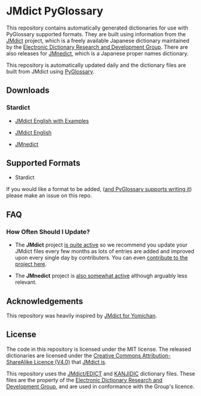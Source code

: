 # JMdict PyGlossary

This repository contains automatically generated dictionaries for use with PyGlossary supported formats. They are built using information from the [JMdict](https://www.edrdg.org/wiki/index.php/JMdict-EDICT_Dictionary_Project) project, which is a freely available Japanese dictionary maintained by the [Electronic Dictionary Research and Development Group](http://www.edrdg.org/). There are also releases for [JMnedict](https://www.edrdg.org/enamdict/enamdict_doc.html), which is a Japanese proper names dictionary.

This repository is automatically updated daily and the dictionary files are built from JMdict using [PyGlossary](https://github.com/ilius/pyglossary).

## Downloads

### Stardict

- [JMdict English with Examples](https://github.com/kuuuube/jmdict-pyglossary/releases/latest/download/JMdict_english_with_examples_stardict.zip)

- [JMdict English](https://github.com/kuuuube/jmdict-pyglossary/releases/latest/download/JMdict_english_stardict.zip)

- [JMnedict](https://github.com/kuuuube/jmdict-pyglossary/releases/latest/download/JMnedict_stardict.zip)

## Supported Formats

- Stardict

If you would like a format to be added, ([and PyGlossary supports writing it](https://github.com/ilius/pyglossary?tab=readme-ov-file#supported-formats)) please make an issue on this repo.

## FAQ

### How Often Should I Update?

- The **JMdict** project [is quite active](https://www.edrdg.org/jmwsgi/updates.py?svc=jmdict&i=1) so we recommend you update your JMdict files every few months as lots of entries are added and improved upon every single day by contributers. You can even [contribute to the project here](https://www.edrdg.org/jmwsgi/edhelpq.py?svc=jmdict&sid=).

- The **JMnedict** project is [also somewhat active](https://www.edrdg.org/jmwsgi/updates.py?svc=jmdict&i=1) although arguably less relevant.

## Acknowledgements

This repository was heavily inspired by [JMdict for Yomichan](https://github.com/yomidevs/jmdict-yomitan).

## License

The code in this repository is licensed under the MIT license. The released dictionaries are licensed under the [Creative Commons Attribution-ShareAlike Licence (V4.0)](https://creativecommons.org/licenses/by-sa/4.0/) that [JMdict is](https://www.edrdg.org/edrdg/licence.html).

This repository uses the [JMdict/EDICT](https://www.edrdg.org/wiki/index.php/JMdict-EDICT_Dictionary_Project) and [KANJIDIC](https://www.edrdg.org/wiki/index.php/KANJIDIC_Project) dictionary files. These files are the property of the [Electronic Dictionary Research and Development Group](https://www.edrdg.org/), and are used in conformance with the Group's licence.
